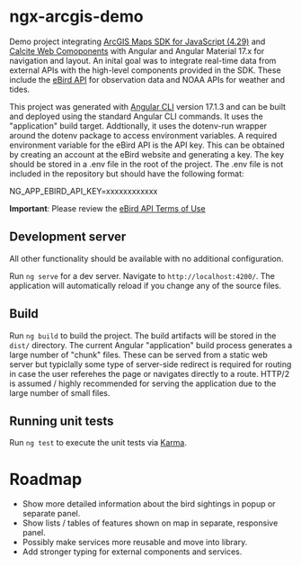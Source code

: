 # ngx-arcgis-demo
Demo project integrating [ArcGIS Maps SDK for JavaScript (4.29)](https://developers.arcgis.com/javascript/latest/) 
and [Calcite Web Comoponents](https://developers.arcgis.com/javascript/latest/calcite-design-system/) with Angular 
and Angular Material 17.x for navigation and layout.  An inital goal was to integrate real-time data from external 
APIs with the high-level components provided in the SDK. These include the 
[eBird API](https://documenter.getpostman.com/view/664302/S1ENwy59) for observation data and NOAA APIs
for weather and tides.

This project was generated with [Angular CLI](https://github.com/angular/angular-cli) version 17.1.3 and can
be built and deployed using the standard Angular CLI commands.  It uses the "application" build target.  Addtionally,
it uses the dotenv-run wrapper around the dotenv package to access environment variables.  A required environment variable
for the eBird API is the API key.  This can be obtained by creating an account at the eBird website and generating a key.
The key should be stored in a .env file in the root of the project.  The .env file is not included in the repository but should have the following format:

NG_APP_EBIRD_API_KEY=xxxxxxxxxxxx

**Important**: Please review the [eBird API Terms of Use](https://www.birds.cornell.edu/home/ebird-api-terms-of-use/)

## Development server

All other functionality should be available with no additional configuration.  

Run `ng serve` for a dev server. Navigate to `http://localhost:4200/`. The application will automatically reload if you change any of the source files.

## Build

Run `ng build` to build the project. The build artifacts will be stored in the `dist/` directory.  The current Angular "application"
build process generates a large number of "chunk" files.  These can be served from a static web server but typiclally some
type of server-side redirect is required for routing in case the user referehes the page or navigates directly to a route. 
HTTP/2 is assumed / highly recommended for serving the application due to the large number of small files.

## Running unit tests

Run `ng test` to execute the unit tests via [Karma](https://karma-runner.github.io).

# Roadmap
- Show more detailed information about the bird sightings in popup or separate panel.
- Show lists / tables of features shown on map in separate, responsive panel.
- Possibly make services more reusable and move into library.
- Add stronger typing for external components and services.